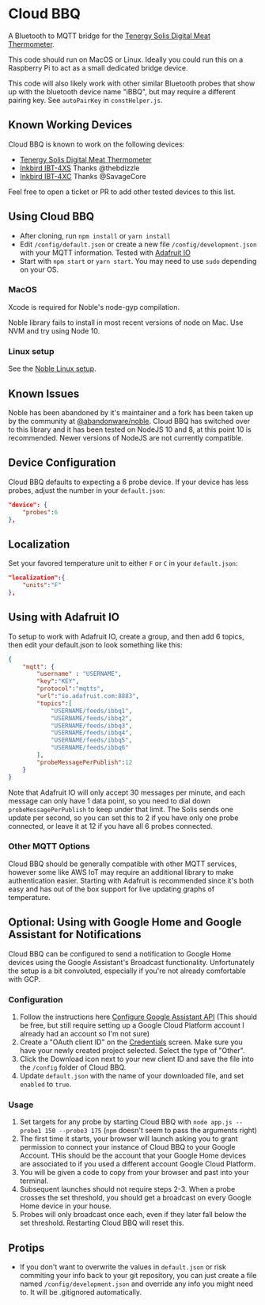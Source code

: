 # Cloud BBQ
A Bluetooth to MQTT bridge for the [Tenergy Solis Digital Meat Thermometer](https://www.amazon.com/Tenergy-Thermometer-Controlled-Bluetooth-Stainless/dp/B077821Z4C).

This code should run on MacOS or Linux.   Ideally you could run this on a Raspberry Pi to act as a small dedicated bridge device.

This code will also likely work with other similar Bluetooth probes that show up with the bluetooth device name "iBBQ", but may require a different pairing key.  See `autoPairKey` in `constHelper.js`.

## Known Working Devices
Cloud BBQ is known to work on the following devices:
* [Tenergy Solis Digital Meat Thermometer](https://www.amazon.com/Tenergy-Thermometer-Controlled-Bluetooth-Stainless/dp/B077821Z4C)
* [Inkbird IBT-4XS](https://www.amazon.com/Inkbird-Wireless-Thermometer-Grilling-Rechargeable/dp/B076QDC5VL) Thanks @thebdizzle
* [Inkbird IBT-4XC](https://www.amazon.com/Inkbird-Waterproof-Bluetooth-Thermometer-Rechargeable/dp/B07WXQWD3Y) Thanks @SavageCore

Feel free to open a ticket or PR to add other tested devices to this list.
## Using Cloud BBQ
* After cloning, run `npm install` or `yarn install`
* Edit `/config/default.json` or create a new file `/config/development.json` with your MQTT information.
Tested with [Adafruit IO](https://io.adafruit.com)
* Start with `npm start` or `yarn start`.  You may need to use `sudo` depending on your OS.

### MacOS
Xcode is required for Noble's node-gyp compilation.

Noble library fails to install in most recent versions of node on Mac.  Use NVM and try using Node 10.

### Linux setup
See the [Noble Linux setup](https://github.com/noble/noble).

## Known Issues
Noble has been abandoned by it's maintainer and a fork has been taken up by the community at [@abandonware/noble](https://github.com/abandonware/noble). Cloud BBQ has switched over to this library and it has been tested on NodeJS 10 and 8, at this point 10 is recommended.   Newer versions of NodeJS are not currently compatible.

## Device Configuration
Cloud BBQ defaults to expecting a 6 probe device.  If your device has less probes, adjust the number in
your `default.json`:

```json
"device": {
    "probes":6
},
```

## Localization
Set your favored temperature unit to either `F` or `C` in your `default.json`:
```json
"localization":{
    "units":"F"
},
```
## Using with Adafruit IO
To setup to work with Adafruit IO, create a group, and then add 6 topics, then edit your default.json to look something like this:

```json
{
    "mqtt": {
        "username" : "USERNAME",
        "key":"KEY",
        "protocol":"mqtts",
        "url":"io.adafruit.com:8883",
        "topics":[
            "USERNAME/feeds/ibbq1",
            "USERNAME/feeds/ibbq2",
            "USERNAME/feeds/ibbq3",
            "USERNAME/feeds/ibbq4",
            "USERNAME/feeds/ibbq5",
            "USERNAME/feeds/ibbq6"
        ],
        "probeMessagePerPublish":12
    }
}
```

Note that Adafruit IO will only accept 30 messages per minute, and each message can only have 1 data point, so you need to dial down `probeMessagePerPublish` to keep under that limit.  The Solis sends one update per second, so you can set this to 2 if you have only one probe connected, or leave it at 12 if you have all 6 probes connected. 

### Other MQTT Options
Cloud BBQ should be generally compatible with other MQTT services, however some like AWS IoT may require an additional library to make authentication easier.  Starting with Adafruit is recommended since it's both easy and has out of the box support for live updating graphs of temperature.

## Optional: Using with Google Home and Google Assistant for Notifications
Cloud BBQ can be configured to send a notification to Google Home devices using the Google Assistant's Broadcast functionality.  Unfortunately the setup is a bit convoluted, especially if you're not already comfortable with GCP.

### Configuration
1. Follow the instructions here [Configure Google Assistant API](https://developers.google.com/assistant/sdk/guides/service/python/embed/config-dev-project-and-account) (This should be free, but still require setting up a Google Cloud Platform account I already had an account so I'm not sure)
2. Create a "OAuth client ID" on the [Credentials](https://console.developers.google.com/apis/credentials) screen.  Make sure you have your newly created project selected.  Select the type of "Other".
3. Click the Download icon next to your new client ID and save the file into the `/config` folder of Cloud BBQ.
4. Update `default.json` with the name of your downloaded file, and set `enabled` to `true`.

### Usage
1. Set targets for any probe by starting Cloud BBQ with `node app.js --probe1 150 --probe3 175`  (`npm` doesn't seem to pass the arguments right)
2. The first time it starts, your browser will launch asking you to grant permission to connect your instance of Cloud BBQ to your Google Account.  THis should be the account that your Google Home devices are associated to if you used a different account Google Cloud Platform.
3. You will be given a code to copy from your browser and past into your terminal.
4. Subsequent launches should not require steps 2-3.  When a probe crosses the set threshold, you should get a broadcast on every Google Home device in your house.
5. Probes will only broadcast once each, even if they later fall below the set threshold.  Restarting Cloud BBQ will reset this.

## Protips
* If you don't want to overwrite the values in `default.json` or risk commiting your info back to
your git repository, you can just create a file named `/config/development.json` and override any
info you might need to.  It will be .gitignored automatically.